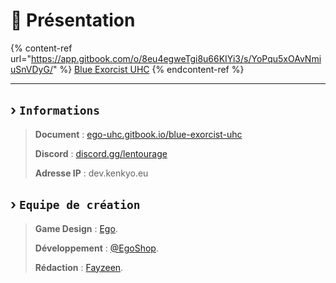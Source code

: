 # 📘 Présentation

{% content-ref url="https://app.gitbook.com/o/8eu4egweTgi8u66KIYi3/s/YoPqu5xOAvNmiuSnVDyG/" %}
[Blue Exorcist UHC](https://app.gitbook.com/o/8eu4egweTgi8u66KIYi3/s/YoPqu5xOAvNmiuSnVDyG/)
{% endcontent-ref %}

***



## › `Informations`

> **Document** : [ego-uhc.gitbook.io/blue-exorcist-uhc](https://ego-uhc.gitbook.io/blue-exorcist-uhc)
>
> **Discord** : [discord.gg/lentourage](https://discord.gg/lentourage)
>
> **Adresse IP** : dev.kenkyo.eu

## › `Equipe de création`&#x20;

> **Game Design** : [Ego](https://bento.me/justego).
>
> **Développement** : [@](https://discord.gg/PUtnyK7Gfh)[EgoShop](https://discord.com/invite/j3SNGkJ7Q9).
>
> **Rédaction** : [Fayzeen](https://bento.me/fayzeen).
